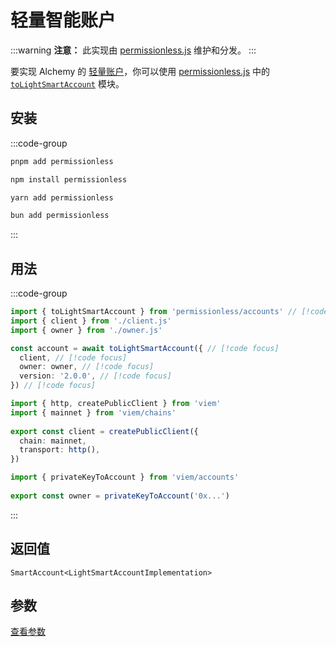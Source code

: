 # 轻量智能账户

:::warning
**注意：** 此实现由 [permissionless.js](https://docs.pimlico.io/permissionless) 维护和分发。
:::

要实现 Alchemy 的 [轻量账户](https://github.com/alchemyplatform/light-account)，你可以使用 [permissionless.js](https://docs.pimlico.io/permissionless/) 中的 [`toLightSmartAccount`](https://docs.pimlico.io/permissionless/reference/accounts/toLightSmartAccount) 模块。

## 安装

:::code-group
```bash [pnpm]
pnpm add permissionless
```

```bash [npm]
npm install permissionless
```

```bash [yarn]
yarn add permissionless
```

```bash [bun]
bun add permissionless
```
:::

## 用法

:::code-group

```ts twoslash [example.ts]
import { toLightSmartAccount } from 'permissionless/accounts' // [!code focus]
import { client } from './client.js'
import { owner } from './owner.js'

const account = await toLightSmartAccount({ // [!code focus]
  client, // [!code focus]
  owner: owner, // [!code focus]
  version: '2.0.0', // [!code focus]
}) // [!code focus]
```

```ts twoslash [client.ts] filename="config.ts"
import { http, createPublicClient } from 'viem'
import { mainnet } from 'viem/chains'
 
export const client = createPublicClient({
  chain: mainnet,
  transport: http(),
})
```

```ts twoslash [owner.ts (私钥)] filename="owner.ts"
import { privateKeyToAccount } from 'viem/accounts'
 
export const owner = privateKeyToAccount('0x...')
```
:::

## 返回值

`SmartAccount<LightSmartAccountImplementation>`

## 参数

[查看参数](https://docs.pimlico.io/permissionless/reference/accounts/toLightSmartAccount#parameters)